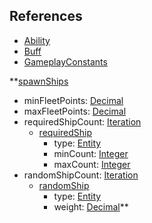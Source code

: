 ## References
  * [Ability](EntrenchmentAbility.md)
  * [Buff](EntrenchmentBuff.md)
  * [GameplayConstants](EntrenchmentGameplayConstants.md)

**[spawnShips](EntrenchmentspawnShips.md)
  * minFleetPoints: [Decimal](Decimal.md)
  * maxFleetPoints: [Decimal](Decimal.md)
  * requiredShipCount: [Iteration](Iteration.md)
    * [requiredShip](EntrenchmentrequiredShip.md)
      * type: [Entity](Entity.md)
      * minCount: [Integer](Integer.md)
      * maxCount: [Integer](Integer.md)
  * randomShipCount: [Iteration](Iteration.md)
    * [randomShip](EntrenchmentrandomShip.md)
      * type: [Entity](Entity.md)
      * weight: [Decimal](Decimal.md)**
